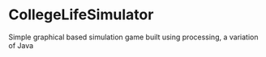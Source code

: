 # CollegeLifeSimulator
Simple graphical based simulation game built using processing, a variation of Java 
